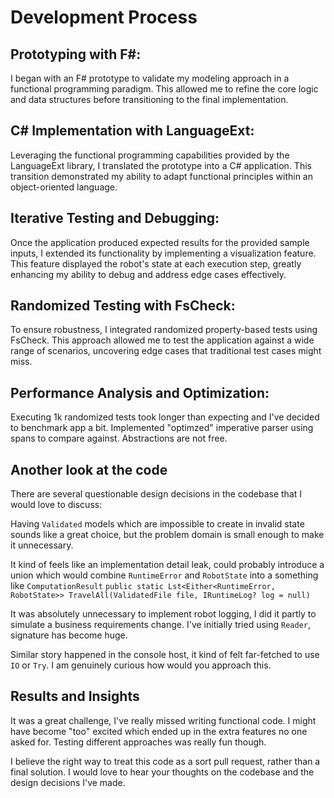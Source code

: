 # Development Process

## Prototyping with F#:

I began with an F# prototype to validate my modeling approach in a functional programming paradigm. This allowed me to refine the core logic and data structures before transitioning to the final implementation.

## C# Implementation with LanguageExt:

Leveraging the functional programming capabilities provided by the LanguageExt library, I translated the prototype into a C# application. This transition demonstrated my ability to adapt functional principles within an object-oriented language.

## Iterative Testing and Debugging:

Once the application produced expected results for the provided sample inputs, I extended its functionality by implementing a visualization feature. This feature displayed the robot's state at each execution step, greatly enhancing my ability to debug and address edge cases effectively.

## Randomized Testing with FsCheck:

To ensure robustness, I integrated randomized property-based tests using FsCheck. This approach allowed me to test the application against a wide range of scenarios, uncovering edge cases that traditional test cases might miss.

## Performance Analysis and Optimization:

Executing 1k randomized tests took longer than expecting and I've decided to benchmark app a bit. Implemented "optimzed" imperative parser using spans to compare against. Abstractions are not free. 

## Another look at the code

There are several questionable design decisions in the codebase that I would love to discuss:

Having `Validated` models which are impossible to create in invalid state sounds like a great choice, but the problem domain is small enough to make it unnecessary. 

It kind of feels like an implementation detail leak, could probably introduce a union which would combine `RuntimeError` and `RobotState` into a something like `ComputationResult` 
```public static Lst<Either<RuntimeError, RobotState>> TravelAll(ValidatedFile file, IRuntimeLog? log = null)``` 

It was absolutely unnecessary to implement robot logging, I did it partly to simulate a business requirements change. I've initially tried using `Reader`, signature has become huge.

Similar story happened in the console host, it kind of felt far-fetched to use `IO` or `Try`. I am genuinely curious how would you approach this.

## Results and Insights

It was a great challenge, I've really missed writing functional code. I might have become "too" excited which ended up in the extra features no one asked for. Testing different approaches was really fun though.

I believe the right way to treat this code as a sort pull request, rather than a final solution. I would love to hear your thoughts on the codebase and the design decisions I've made.

